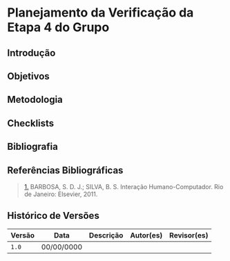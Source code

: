 # Planejamento da Verificação da Etapa 4 do Grupo

## Introdução

## Objetivos

## Metodologia

## Checklists

## Bibliografia

## Referências Bibliográficas

> <a id="REF1" href="#anchor_1">1.</a> BARBOSA, S. D. J.; SILVA, B. S. Interação Humano-Computador. Rio de Janeiro: Elsevier, 2011.

## Histórico de Versões

| Versão | Data       | Descrição | Autor(es) | Revisor(es) |
| ------ | ---------- | --------- | --------- | ----------- |
| `1.0`  | 00/00/0000 |           |           |             |
